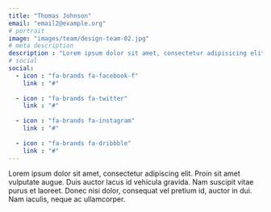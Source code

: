 ```yaml
---
title: "Thomas Johnson"
email: "email2@example.org"
# portrait
image: "images/team/design-team-02.jpg"
# meta description
description : "Lorem ipsum dolor sit amet, consectetur adipisicing elit, sed do eiusmod tempor incididunt ut labore. dolore magna aliqua. Ut enim ad minim veniam, quis nostrud."
# social
social:
  - icon : "fa-brands fa-facebook-f"
    link : "#"
    
  - icon : "fa-brands fa-twitter"
    link : "#"
    
  - icon : "fa-brands fa-instagram"
    link : "#"
    
  - icon : "fa-brands fa-dribbble"
    link : "#"
---
```


Lorem ipsum dolor sit amet, consectetur adipiscing elit. Proin sit amet vulputate augue. Duis auctor lacus id vehicula gravida. Nam suscipit vitae purus et laoreet.
Donec nisi dolor, consequat vel pretium id, auctor in dui. Nam iaculis, neque ac ullamcorper.